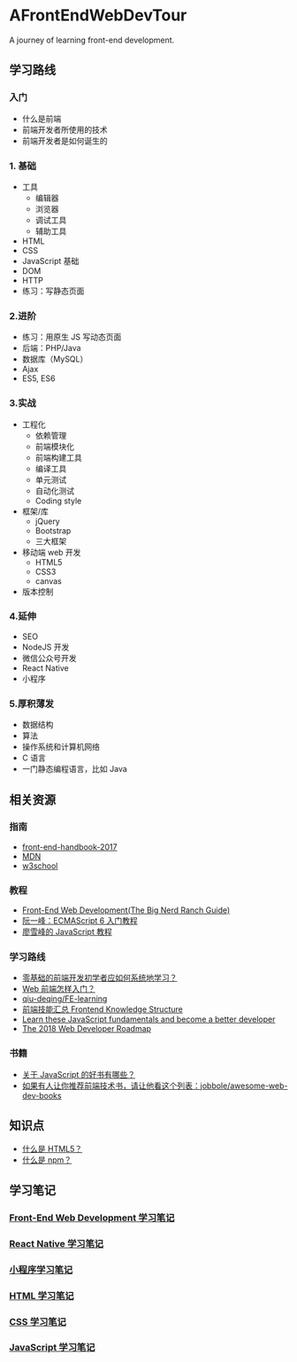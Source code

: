 # AFrontEndWebDevTour
A journey of learning front-end development.

## 学习路线

### 入门
- 什么是前端
- 前端开发者所使用的技术
- 前端开发者是如何诞生的

### 1. 基础
- 工具
  - 编辑器
  - 浏览器
  - 调试工具
  - 辅助工具
- HTML
- CSS
- JavaScript 基础
- DOM
- HTTP
- 练习：写静态页面


### 2.进阶
- 练习：用原生 JS 写动态页面
- 后端：PHP/Java
- 数据库（MySQL）
- Ajax
- ES5, ES6

### 3.实战
- 工程化
  - 依赖管理
  - 前端模块化
  - 前端构建工具
  - 编译工具
  - 单元测试
  - 自动化测试
  - Coding style
- 框架/库
  - jQuery
  - Bootstrap
  - 三大框架
- 移动端 web 开发
  - HTML5
  - CSS3
  - canvas
- 版本控制

### 4.延伸
- SEO
- NodeJS 开发
- 微信公众号开发
- React Native
- 小程序

### 5.厚积薄发
- 数据结构
- 算法
- 操作系统和计算机网络
- C 语言
- 一门静态编程语言，比如 Java



## 相关资源

### 指南
- [front-end-handbook-2017](https://github.com/xitu/front-end-handbook-2017)
- [MDN](https://developer.mozilla.org/zh-CN/)
- [w3school](http://www.w3school.com.cn)

### 教程
- [Front-End Web Development(The Big Nerd Ranch Guide)](https://www.amazon.com/Front-End-Web-Development-Ranch-Guides/dp/0134433947)
- [阮一峰：ECMAScript 6 入门教程](http://es6.ruanyifeng.com/)
- [廖雪峰的 JavaScript 教程](http://www.liaoxuefeng.com/wiki/001434446689867b27157e896e74d51a89c25cc8b43bdb3000)

### 学习路线
- [零基础的前端开发初学者应如何系统地学习？](https://www.zhihu.com/question/19834302)
- [Web 前端怎样入门？](https://www.zhihu.com/question/32314049)
- [qiu-deqing/FE-learning](https://github.com/qiu-deqing/FE-learning#入门书)
- [前端技能汇总 Frontend Knowledge Structure](https://github.com/JacksonTian/fks)
- [Learn these JavaScript fundamentals and become a better developer](https://medium.freecodecamp.org/learn-these-javascript-fundamentals-and-become-a-better-developer-2a031a0dc9cf)
- [The 2018 Web Developer Roadmap](https://codeburst.io/the-2018-web-developer-roadmap-826b1b806e8d)

### 书籍
- [关于 JavaScript 的好书有哪些？](https://www.zhihu.com/question/19562698)
- [如果有人让你推荐前端技术书，请让他看这个列表：jobbole/awesome-web-dev-books](https://github.com/jobbole/awesome-web-dev-books)


## 知识点
- [什么是 HTML5？](https://developer.mozilla.org/zh-CN/docs/Web/Guide/HTML/HTML)
- [什么是 npm？](http://coloration.cc/npmjs-documentation/)

## 学习笔记
### [Front-End Web Development 学习笔记](https://github.com/ShannonChenCHN/AFrontEndWebDevTour/blob/master/front-end-dev-book/README.md)
### [React Native 学习笔记](https://github.com/ShannonChenCHN/AFrontEndWebDevTour/blob/master/React-Native/README.md)
### [小程序学习笔记](https://github.com/ShannonChenCHN/AFrontEndWebDevTour/blob/master/wechat-weapp/README.md)
### [HTML 学习笔记](https://github.com/ShannonChenCHN/AFrontEndWebDevTour/blob/master/learning-notes/HTML-learning-notes.md)
### [CSS 学习笔记](https://github.com/ShannonChenCHN/AFrontEndWebDevTour/blob/master/learning-notes/CSS-learning-notes.md)
### [JavaScript 学习笔记](https://github.com/ShannonChenCHN/AFrontEndWebDevTour/blob/master/learning-notes/JavaScript-learning-notes.md)

